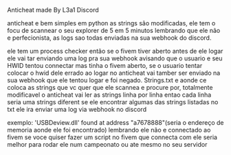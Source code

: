 Anticheat made By L3a1 Discord

anticheat e bem simples em python as strings são modificadas, ele tem o focu de scannear o seu explorer de 5 em 5 minutos lembrando que ele não e perfecionista, as logs sao todas enviadas na sua webhook do discord.

ele tem um process checker então se o fivem tiver aberto antes de ele logar ele vai tar enviando uma log pra sua webhook avisando que o usuario e seu HWID tentou connectar mas tinha o fivem aberto, 
se o usuario tentar colocar o hwid dele errado ao logar no anticheat vai tamber ser enviado na sua webhook que ele tentou logar e foi negado. Strings.txt e aonde ce coloca as strings que vc quer que ele scannea
e procure por, totalmente modificavel o anticheat vai ler as strings linha por linha entao cada linha seria uma strings diferent se ele encontrar algumas das strings listadas no txt ele ira enviar uma log via webhook no discord

exemplo: 'USBDeview.dll' found at address "a7678888"(seria o endereço de memoria aonde ele foi encontrado)
lembrando ele não e connectado ao fivem se voce quiser fazer um script no fivem que connecta com ele seria melhor para rodar ele num campeonato ou ate mesmo no seu servidor
